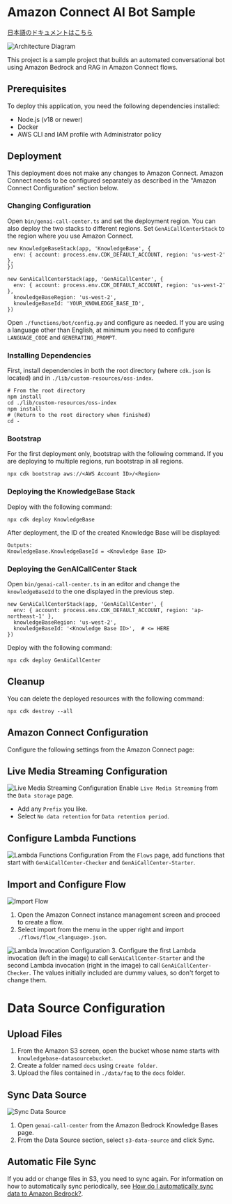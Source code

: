 # Amazon Connect AI Bot Sample

[日本語のドキュメントはこちら](./README_ja.md)

![Architecture Diagram](./images/diagram.png)

This project is a sample project that builds an automated conversational bot using Amazon Bedrock and RAG in Amazon Connect flows.

## Prerequisites
To deploy this application, you need the following dependencies installed:

- Node.js (v18 or newer)
- Docker
- AWS CLI and IAM profile with Administrator policy

## Deployment
This deployment does not make any changes to Amazon Connect. Amazon Connect needs to be configured separately as described in the "Amazon Connect Configuration" section below.

### Changing Configuration
Open `bin/genai-call-center.ts` and set the deployment region. You can also deploy the two stacks to different regions.
Set `GenAiCallCenterStack` to the region where you use Amazon Connect.
```
new KnowledgeBaseStack(app, 'KnowledgeBase', {
  env: { account: process.env.CDK_DEFAULT_ACCOUNT, region: 'us-west-2' },
})

new GenAiCallCenterStack(app, 'GenAiCallCenter', {
  env: { account: process.env.CDK_DEFAULT_ACCOUNT, region: 'us-west-2' },
  knowledgeBaseRegion: 'us-west-2',
  knowledgeBaseId: 'YOUR_KNOWLEDGE_BASE_ID',
})
```

Open `./functions/bot/config.py` and configure as needed. If you are using a language other than English, at minimum you need to configure `LANGUAGE_CODE` and `GENERATING_PROMPT`.

### Installing Dependencies
First, install dependencies in both the root directory (where `cdk.json` is located) and in `./lib/custom-resources/oss-index`.
```
# From the root directory
npm install
cd ./lib/custom-resources/oss-index
npm install
# (Return to the root directory when finished)
cd -
```

### Bootstrap
For the first deployment only, bootstrap with the following command. If you are deploying to multiple regions, run bootstrap in all regions.
```
npx cdk bootstrap aws://<AWS Account ID>/<Region>
```

### Deploying the KnowledgeBase Stack
Deploy with the following command:
```
npx cdk deploy KnowledgeBase
```

After deployment, the ID of the created Knowledge Base will be displayed:
```
Outputs:
KnowledgeBase.KnowledgeBaseId = <Knowledge Base ID>
```

### Deploying the GenAICallCenter Stack
Open `bin/genai-call-center.ts` in an editor and change the `knowledgeBaseId` to the one displayed in the previous step.

```
new GenAiCallCenterStack(app, 'GenAiCallCenter', {
  env: { account: process.env.CDK_DEFAULT_ACCOUNT, region: 'ap-northeast-1' },
  knowledgeBaseRegion: 'us-west-2',
  knowledgeBaseId: '<Knowledge Base ID>',  # <= HERE
})
```

Deploy with the following command:

```
npx cdk deploy GenAiCallCenter
```

## Cleanup
You can delete the deployed resources with the following command:
```
npx cdk destroy --all
```

## Amazon Connect Configuration

Configure the following settings from the Amazon Connect page:

## Live Media Streaming Configuration
![Live Media Streaming Configuration](./images/live_media_streaming.png)
Enable `Live Media Streaming` from the `Data storage` page.
- Add any `Prefix` you like.
- Select `No data retention` for `Data retention period`.

## Configure Lambda Functions
![Lambda Functions Configuration](./images/lambda_functions.png)
From the `Flows` page, add functions that start with `GenAiCallCenter-Checker` and `GenAiCallCenter-Starter`.

## Import and Configure Flow
![Import Flow](./images/import_flow.png)
1. Open the Amazon Connect instance management screen and proceed to create a flow.
2. Select import from the menu in the upper right and import `./flows/flow_<language>.json`.

![Lambda Invocation Configuration](./images/flow_lambda_config.png)
3. Configure the first Lambda invocation (left in the image) to call `GenAiCallCenter-Starter` and the second Lambda invocation (right in the image) to call `GenAiCallCenter-Checker`. The values initially included are dummy values, so don't forget to change them.

# Data Source Configuration

## Upload Files
1. From the Amazon S3 screen, open the bucket whose name starts with `knowledgebase-datasourcebucket`.
2. Create a folder named `docs` using `Create folder`.
3. Upload the files contained in `./data/faq` to the `docs` folder.

## Sync Data Source
![Sync Data Source](./images/sync_datasource.png)
1. Open `genai-call-center` from the Amazon Bedrock Knowledge Bases page.
2. From the Data Source section, select `s3-data-source` and click Sync.

## Automatic File Sync
If you add or change files in S3, you need to sync again.
For information on how to automatically sync periodically, see [How do I automatically sync data to Amazon Bedrock?](https://repost.aws/knowledge-center/bedrock-automatically-sync-data).
